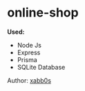 # online-shop

<b>Used:</b>
<ul>
  <li>Node Js</li>
  <li>Express</li>  
  <li>Prisma</li>      
  <li>SQLite Database</li> 
</ul>


<span>Author: <a href="https://github.com/xabb0s">xabb0s</a></span>
